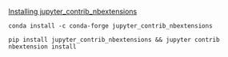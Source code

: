 [Installing jupyter_contrib_nbextensions](https://jupyter-contrib-nbextensions.readthedocs.io/en/latest/install.html)

```
conda install -c conda-forge jupyter_contrib_nbextensions

pip install jupyter_contrib_nbextensions && jupyter contrib nbextension install
```
